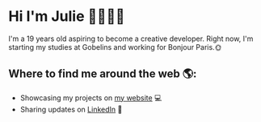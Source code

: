 # Hi I'm Julie 👋👩🏼‍💻

I'm a 19 years old aspiring to become a creative developer. 
Right now, I'm starting my studies at Gobelins and working for Bonjour Paris.🌞


## Where to find me around the web 🌎:
- Showcasing my projects on <a href="http://www.juliedemendonca.fr/">my website</a> 💻
- Sharing updates on <a href="https://www.linkedin.com/in/monicampowell/">LinkedIn</a> 💼
